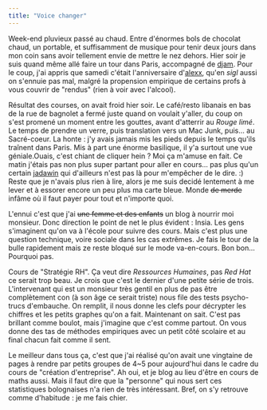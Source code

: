 ```yaml
---
title: "Voice changer"
---
```


Week-end pluvieux passé au chaud. Entre d'énormes bols de chocolat chaud, un
portable, et suffisamment de musique pour tenir deux jours dans mon coin sans
avoir tellement envie de mettre le nez dehors. Hier soir je suis quand même
allé faire un tour dans Paris, accompagné de [djam](http://dailydjam.free.fr).
Pour le coup, j'ai appris que samedi c'était l'anniversaire
d'[alexx](http://www.darkinthemellon.net/), qu'en _sigl_ aussi on s'ennuie pas
mal, malgré la propension empirique de certains profs à vous couvrir de
"rendus" (rien à voir avec l'alcool).

Résultat des courses, on avait froid hier soir. Le café/resto libanais en bas
de la rue de bagnolet a fermé juste quand on voulait y'aller, du coup on s'est
promené un moment entre les gouttes, avant d'atterrir au _Rouge limé_. Le
temps de prendre un verre, puis translation vers un Mac Junk, puis... au
Sacré-coeur. La honte : j'y avais jamais mis les pieds depuis le temps qu'ils
traînent dans Paris. Mis à part une énorme basilique, il y'a surtout une vue
géniale.Ouais, c'est chiant de cliquer hein ? Moi ça m'amuse en fait. Ce matin
j'étais pas non plus super partant pour aller en cours... pas plus qu'un
certain [jadawin](http://www.tuxaco.net) qui d'ailleurs n'est pas là pour
m'empêcher de le dire. :) Reste que je n'avais plus rien à lire, alors je me
suis decidé lentement à me lever et à essorer encore un peu plus ma carte
bleue. Monde <s>de merde</s> infâme où il faut payer pour tout et n'importe
quoi.

L'ennui c'est que j'ai <s>une femme et des enfants</s> un blog à nourrir moi
monsieur. Donc direction le point de net le plus évident : Insia. Les gens
s'imaginent qu'on va à l'école pour suivre des cours. Mais c'est plus une
question technique, voire sociale dans les cas extrêmes. Je fais le tour de la
bulle rapidement mais ze reste bloqué sur le mode va-en-cours. Bon bon...
Pourquoi pas.

Cours de "Stratégie RH". Ça veut dire _Ressources Humaines_, pas _Red Hat_ ce
serait trop beau. Je crois que c'est le dernier d'une petite série de trois.
L'intervenant qui est un monsieur très gentil en plus de pas être complètement
con (à son âge ce serait triste) nous file des tests psycho-trucs d'embauche.
On remplit, il nous donne les clefs pour décrypter les chiffres et les petits
graphes qu'on a fait. Maintenant on sait. C'est pas brillant comme boulot,
mais j'imagine que c'est comme partout. On vous donne des tas de méthodes
empiriques avec un petit côté scolaire et au final chacun fait comme il sent.

Le meilleur dans tous ça, c'est que j'ai réalisé qu'on avait une vingtaine de
pages à rendre par petits groupes de 4~5 pour aujourd'hui dans le cadre du
cours de "création d'entreprise". Ah oui, et je blog au lieu d'être en cours
de maths aussi. Mais il faut dire que la "personne" qui nous sert ces
statistiques bolognaises n'a rien de très intéressant. Bref, on s'y retrouve
comme d'habitude : je me fais chier.

